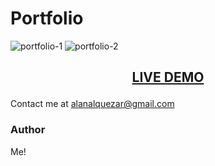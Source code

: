 # Portfolio

![portfolio-1](https://github.com/user-attachments/assets/23592af6-1041-490f-b876-04d7581a4312)
![portfolio-2](https://github.com/user-attachments/assets/1bfb1136-177e-48dc-a81e-ab598450f4db)

## <p align="center">[LIVE DEMO](https://detrett.github.io/portfolio/)
Contact me at alanalquezar@gmail.com

### Author
Me!

